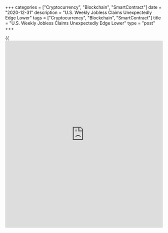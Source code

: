 +++
categories = ["Cryptocurrency", "Blockchain", "SmartContract"]
date = "2020-12-31"
description = "U.S. Weekly Jobless Claims Unexpectedly Edge Lower"
tags = ["Cryptocurrency", "Blockchain", "SmartContract"]
title = "U.S. Weekly Jobless Claims Unexpectedly Edge Lower"
type = "post"
+++

{{<iframe id="large-banner" src="https://www.bounty.group/#slide=19.0" width="100%" height="600" scrolling="no" style="border: 0px solid rgb(216, 221, 230); border-radius: 3px;">}}

A report released by the Labor Department on Thursday showed a modest
drop in first-time claims for U.S. unemployment benefits in the week
ended December 26th.

The Labor Department said initial jobless claims edged down to 787,000,
a decrease of 19,000 from the previous week's revised level of 806,000.

The dip surprised economists, who had expected jobless claims to rise to
833,000 from the 803,000 originally reported for the previous month.

Meanwhile, the report said the less volatile four-week moving average
climbed to 836,750, an increase of 17,750 from the previous week's
revised average of 819,000.

For comments and feedback [contact](https://www.playgroundfx.com/contact/): editorial@rtt[news](https://www.letsplayfx.com/blog/forex-news-website/).com

[Economic News][1]

 **What parts of the world are seeing the best (and worst) economic
performances lately? Click[here][2] to check out our [Econ Scorecard][2]
and find out! See up-to-the-moment [ranking](https://www.playgroundfx.com/blog/crypto-exchange-ranking/)s for the best and worst
performers in [GDP][3], [unemployment rate][4], [inflation][5] and much
more.**

   1. www.rtt[news](https://www.letsplayfx.com/blog/forex-news-website/).com/Content/EconomicNews.aspx
   2. www.rtt[news](https://www.letsplayfx.com/blog/forex-news-website/).com/economic-scorecard/world-rank/unemployment-rate/highest-performance.aspx
   3. www.rtt[news](https://www.letsplayfx.com/blog/forex-news-website/).com/economic-scorecard/world-rank/GDP/highest-performance.aspx
   4. www.rtt[news](https://www.letsplayfx.com/blog/forex-news-website/).com/economic-scorecard/world-rank/unemployment-rate/lowest-performance.aspx
   5. www.rtt[news](https://www.letsplayfx.com/blog/forex-news-website/).com/economic-scorecard/world-rank/CPI/highest-performance.aspx